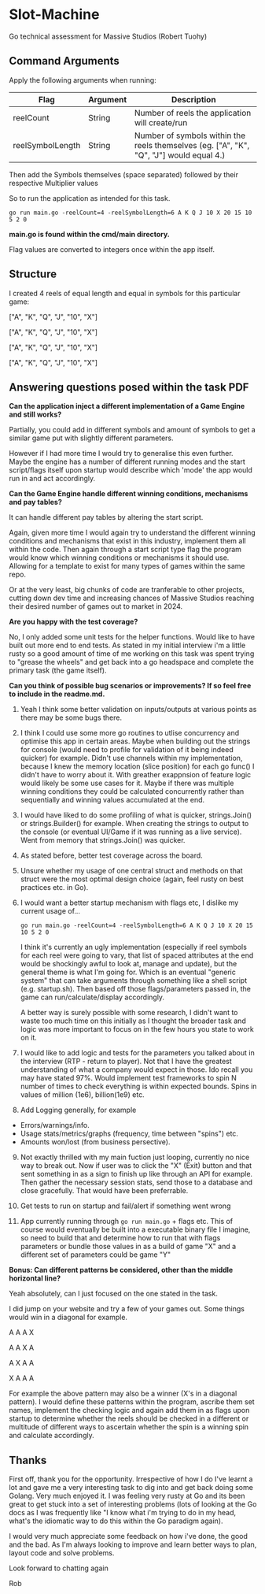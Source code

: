 # Slot-Machine

Go technical assessment for Massive Studios (Robert Tuohy)

## Command Arguments

Apply the following arguments when running:

| Flag | Argument | Description 
| ----------- | ----------- | -----------
| reelCount | String | Number of reels the application will create/run
| reelSymbolLength | String | Number of symbols within the reels themselves (eg. ["A", "K", "Q", "J"] would equal 4.)

Then add the Symbols themselves (space separated) followed by their respective Multiplier values

So to run the application as intended for this task.

`go run main.go -reelCount=4 -reelSymbolLength=6 A K Q J 10 X 20 15 10 5 2 0`

**main.go is found within the cmd/main directory.**

Flag values are converted to integers once within the app itself.

## Structure

I created 4 reels of equal length and equal in symbols for this particular game:

["A", "K", "Q", "J", "10", "X"]

["A", "K", "Q", "J", "10", "X"]

["A", "K", "Q", "J", "10", "X"]

["A", "K", "Q", "J", "10", "X"]

## Answering questions posed within the task PDF

**Can the application inject a different implementation of a Game Engine and still works?**

Partially, you could add in different symbols and amount of symbols to get a similar game put with slightly different parameters.

However if I had more time I would try to generalise this even further. Maybe the engine has a number of different running modes and the start script/flags itself upon startup would describe which 'mode' the app would run in and act accordingly.


**Can the Game Engine handle different winning conditions, mechanisms and pay tables?**

It can handle different pay tables by altering the start script. 

Again, given more time I would again try to understand the different winning conditions and mechanisms that exist in this industry, implement them all within the code. Then again through a start script type flag the program would know which winning conditions or mechanisms it should use. Allowing for a template to exist for many types of games within the same repo. 

Or at the very least, big chunks of code are tranferable to other projects, cutting down dev time and increasing chances of Massive Studios reaching their desired number of games out to market in 2024.

**Are you happy with the test coverage?**

No, I only added some unit tests for the helper functions. Would like to have built out more end to end tests. As stated in my initial interview i'm a little rusty so a good amount of time of me working on this task was spent trying to "grease the wheels" and get back into a go headspace and complete the primary task (the game itself). 

**Can you think of possible bug scenarios or improvements? If so feel free to include in the readme.md.**

1. Yeah I think some better validation on inputs/outputs at various points as there may be some bugs there. 

2. I think I could use some more go routines to utlise concurrency and optimise this app in certain areas. Maybe when building out the strings for console (would need to profile for validation of it being indeed quicker) for example. Didn't use channels within my implementation, because I knew the memory location (slice position) for each go func() I didn't have to worry about it. With greather exappnsion of feature logic would likely be some use cases for it. Maybe if there was multiple winning conditions they could be calculated concurrently rather than sequentially and winning values accumulated at the end.

3. I would have liked to do some profiling of what is quicker, strings.Join() or strings.Builder() for example. When creating the strings to output to the console (or eventual UI/Game if it was running as a live service). Went from memory that strings.Join() was quicker.

4. As stated before, better test coverage across the board.

5. Unsure whether my usage of one central struct and methods on that struct were the most optimal design choice (again, feel rusty on best practices etc. in Go).

6. I would want a better startup mechanism with flags etc, I dislike my current usage of...

    `go run main.go -reelCount=4 -reelSymbolLength=6 A K Q J 10 X 20 15 10 5 2 0`

    I think it's currently an ugly implementation (especially if reel symbols for each reel were going to vary, that list of spaced attributes at the end would be shockingly awful to look at, manage and update), but the general theme is what I'm going for. Which is an eventual "generic system" that can take arguments through something like a shell script (e.g. startup.sh). Then based off those flags/parameters passed in, the game can run/calculate/display accordingly.

    A better way is surely possible with some research, I didn't want to waste too much time on this initially as I thought the broader task and logic was more important to focus on in the few hours you state to work on it. 

7. I would like to add logic and tests for the parameters you talked about in the interview (RTP - return to player). Not that I have the greatest understanding of what a company would expect in those. Ido recall you may have stated 97%. Would implement test frameworks to spin N number of times to check everything is within expected bounds. Spins in values of million (1e6), billion(1e9) etc.

8. Add Logging generally, for example
- Errors/warnings/info.
- Usage stats/metrics/graphs (frequency, time between "spins") etc. 
- Amounts won/lost (from business persective).

9. Not exactly thrilled with my main fuction just looping, currently no nice way to break out. Now if user was to click the "X" (Exit) button and that sent something in as a sign to finish up like through an API for example. Then gather the necessary session stats, send those to a database and close gracefully. That would have been preferrable.

10. Get tests to run on startup and fail/alert if something went wrong

11. App currently running through `go run main.go` + flags etc.   This of course would eventually be built into a executable binary file I imagine, so need to build that and determine how to run that with flags parameters or bundle those values in as a build of game "X" and a different set of parameters could be game "Y"

**Bonus: Can different patterns be considered, other than the middle horizontal line?**

Yeah absolutely, can I just focused on the one stated in the task.

I did jump on your website and try a few of your games out. Some things would win in a diagonal for example.

A A A X

A A X A

A X A A

X A A A

For example the above pattern may also be a winner (X's in a diagonal pattern). I would define these patterns within the program, ascribe them set names, implement the checking logic and again add them in as flags upon startup to determine whether the reels should be checked in a different or multitude of different ways to ascertain whether the spin is a winning spin and calculate accordingly.



## Thanks

First off, thank you for the opportunity. Irrespective of how I do I've learnt a lot and gave me a very interesting task to dig into and get back doing some Golang. Very much enjoyed it. I was feeling very rusty at Go and its been great to get stuck into a set of interesting problems (lots of looking at the Go docs as I was frequently like "I know what i'm trying to do in my head, what's the idiomatic way to do this within the Go paradigm again).

I would very much appreciate some feedback on how i've done, the good and the bad. As I'm always looking to improve and learn better ways to plan, layout code and solve problems.

Look forward to chatting again

Rob
